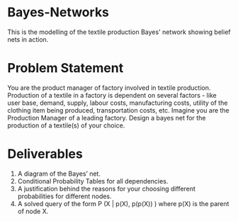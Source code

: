 # Bayes-Networks
This is the modelling of the textile production Bayes' network showing belief nets in action.

# Problem Statement
You are the product manager of factory involved in textile production. Production of a textile in
a factory is dependent on several factors - like user base, demand, supply, labour costs,
manufacturing costs, utility of the clothing item being produced, transportation costs, etc.
Imagine you are the Production Manager of a leading factory.
Design a bayes net for the production of a textile(s) of your choice.

# Deliverables
1. A diagram of the Bayes’ net.
2. Conditional Probability Tables for all dependencies.
3. A justification behind the reasons for your choosing different probabilities for different
nodes.
4. A solved query of the form P (X | p(X), p(p(X)) ) where p(X) is the parent of node X.